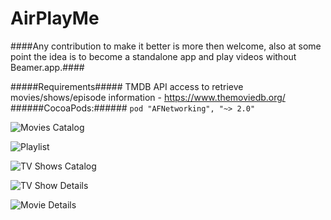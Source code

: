 AirPlayMe
=========

####Any contribution to make it better is more then welcome, also at some point the idea is to become a standalone app and play videos without Beamer.app.####

#####Requirements#####
TMDB API access to retrieve movies/shows/episode information - https://www.themoviedb.org/
######CocoaPods:######
`pod "AFNetworking", "~> 2.0"`

![Movies Catalog](https://photos-6.dropbox.com/t/1/AADnzS3lZiop9WVOqzTj-8Hvx-zWoBjKbTLMbZ8Tbu-_AQ/12/39096612/png/1024x768/3/1415628000/0/2/s1.png/daP-B6paUNzH8NcpFaTmGifKFRY4IT1-aDqBqhFJB_Y)

![Playlist](https://photos-2.dropbox.com/t/1/AAAD9UEX5iGm0VeWsZagShkGqogUh0LeCm-ZBjqnuqkZFQ/12/39096612/png/1024x768/3/1415628000/0/2/s2.png/AceMuicFNEUcLwksuZBCtIlEEbKjro9C7sXHMh7db1M)

![TV Shows Catalog](https://photos-3.dropbox.com/t/1/AACw9rrhiKY_Es2B6fjByy9-oZkxgfVzZmk_6bfIxIPs7A/12/39096612/png/1024x768/3/1415628000/0/2/s3.png/paFY533nrwfrOYn2RI1Es_Qom0389I5qutzO9F2chaU)

![TV Show Details](https://photos-2.dropbox.com/t/1/AAARxmh0ypxHkBIA7mzXYXS4kK0NT_5WTRsXQ3QAVtxRZQ/12/39096612/png/1024x768/3/1415703600/0/2/s4.png/3FmAYoF2rZFclvO4mGTz1mfwn599yim327C7Ur2fHE4)

![Movie Details](https://photos-1.dropbox.com/t/1/AABvHosGj5KeSOJRXX8gdQnQ6jyHQldKuGq2xHhhzu3jNQ/12/39096612/png/1024x768/3/1415628000/0/2/s5.png/NBAcrpWgrkqhi13AmTqof1uTxLJ8L63X7cS-TbR67qM)
